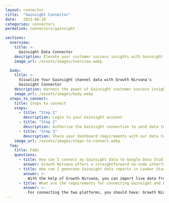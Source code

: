 ```yaml
---
layout: connector
title:  "Gainsight Connector"
date:   2023-08-10
categories: connectors
permalink: connectors/gainsight

sections:
  overview:
    title: >-
      Gainsight Data Connector
    description: Elevate your customer success insights with Gainsight integration. Seamlessly merge customer success data from Gainsight with Looker Studio's analytical capabilities, unlocking insights that shape customer retention strategies, engagement initiatives, and operational excellence.
    image_url: /assets/images/overview.webp

  body:
    title: >-
      Visualize Your Gainsight channel data with Growth Nirvana's
      Gainsight Connector
    description: Harness the power of Gainsight customer success insights integrated into Looker Studio for strategic customer relationship decisions.
    image_url: /assets/images/body.webp
  steps_to_connect:
    title: Steps to connect
    steps:
      - title: "Step 1"
        description: Login to your Gainsight account
      - title: "Step 2"
        description: Authorize the Gainsight connection to send data to Growth Nirvana
      - title: "Step 3"
        description: Share your dashboard requirements with our data team. We will build the report for you.
    image_url: /assets/images/steps-to-connect.webp
  faq:
    title: FAQs
    questions:
      - title: How can I connect my Gainsight data to Google Data Studio/Looker Studio?
        answer: Growth Nirvana offers a straightforward no-code interface to connect to Gainsight data sources.
      - title: How can I generate Gainsight data reports in Looker Studio?
        answer: >-
          With the help of Growth Nirvana, you can import live data from Gainsight into Looker Studio. These data can be viewed in charts, tables, and dashboards to generate branded reports that can be shared instantly.
      - title: What are the requirements for connecting Gainsight and Looker Studio?
        answer: >-
          For connecting the two platforms, you should have: Growth Nirvana Account and Gainsight Ads Account
---
```

